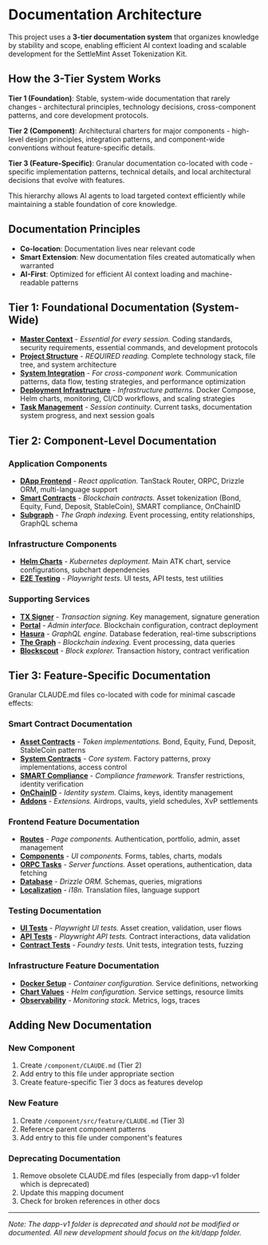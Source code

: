 # Documentation Architecture

This project uses a **3-tier documentation system** that organizes knowledge by stability and scope, enabling efficient AI context loading and scalable development for the SettleMint Asset Tokenization Kit.

## How the 3-Tier System Works

**Tier 1 (Foundation)**: Stable, system-wide documentation that rarely changes - architectural principles, technology decisions, cross-component patterns, and core development protocols.

**Tier 2 (Component)**: Architectural charters for major components - high-level design principles, integration patterns, and component-wide conventions without feature-specific details.

**Tier 3 (Feature-Specific)**: Granular documentation co-located with code - specific implementation patterns, technical details, and local architectural decisions that evolve with features.

This hierarchy allows AI agents to load targeted context efficiently while maintaining a stable foundation of core knowledge.

## Documentation Principles
- **Co-location**: Documentation lives near relevant code
- **Smart Extension**: New documentation files created automatically when warranted
- **AI-First**: Optimized for efficient AI context loading and machine-readable patterns

## Tier 1: Foundational Documentation (System-Wide)

- **[Master Context](/CLAUDE.md)** - *Essential for every session.* Coding standards, security requirements, essential commands, and development protocols
- **[Project Structure](/docs/ai-context/project-structure.md)** - *REQUIRED reading.* Complete technology stack, file tree, and system architecture
- **[System Integration](/docs/ai-context/system-integration.md)** - *For cross-component work.* Communication patterns, data flow, testing strategies, and performance optimization
- **[Deployment Infrastructure](/docs/ai-context/deployment-infrastructure.md)** - *Infrastructure patterns.* Docker Compose, Helm charts, monitoring, CI/CD workflows, and scaling strategies
- **[Task Management](/docs/ai-context/handoff.md)** - *Session continuity.* Current tasks, documentation system progress, and next session goals

## Tier 2: Component-Level Documentation

### Application Components
- **[DApp Frontend](/kit/dapp/CLAUDE.md)** - *React application.* TanStack Router, ORPC, Drizzle ORM, multi-language support
- **[Smart Contracts](/kit/contracts/CLAUDE.md)** - *Blockchain contracts.* Asset tokenization (Bond, Equity, Fund, Deposit, StableCoin), SMART compliance, OnChainID
- **[Subgraph](/kit/subgraph/CLAUDE.md)** - *The Graph indexing.* Event processing, entity relationships, GraphQL schema

### Infrastructure Components
- **[Helm Charts](/kit/charts/CLAUDE.md)** - *Kubernetes deployment.* Main ATK chart, service configurations, subchart dependencies
- **[E2E Testing](/kit/e2e/CLAUDE.md)** - *Playwright tests.* UI tests, API tests, test utilities

### Supporting Services
- **[TX Signer](/kit/charts/atk/charts/txsigner/CLAUDE.md)** - *Transaction signing.* Key management, signature generation
- **[Portal](/kit/charts/atk/charts/portal/CLAUDE.md)** - *Admin interface.* Blockchain configuration, contract deployment
- **[Hasura](/kit/charts/atk/charts/hasura/CLAUDE.md)** - *GraphQL engine.* Database federation, real-time subscriptions
- **[The Graph](/kit/charts/atk/charts/thegraph/CLAUDE.md)** - *Blockchain indexing.* Event processing, data queries
- **[Blockscout](/kit/charts/atk/charts/blockscout/CLAUDE.md)** - *Block explorer.* Transaction history, contract verification

## Tier 3: Feature-Specific Documentation

Granular CLAUDE.md files co-located with code for minimal cascade effects:

### Smart Contract Documentation
- **[Asset Contracts](/kit/contracts/contracts/assets/CLAUDE.md)** - *Token implementations.* Bond, Equity, Fund, Deposit, StableCoin patterns
- **[System Contracts](/kit/contracts/contracts/system/CLAUDE.md)** - *Core system.* Factory patterns, proxy implementations, access control
- **[SMART Compliance](/kit/contracts/contracts/smart/CLAUDE.md)** - *Compliance framework.* Transfer restrictions, identity verification
- **[OnChainID](/kit/contracts/contracts/onchainid/CLAUDE.md)** - *Identity system.* Claims, keys, identity management
- **[Addons](/kit/contracts/contracts/addons/CLAUDE.md)** - *Extensions.* Airdrops, vaults, yield schedules, XvP settlements

### Frontend Feature Documentation
- **[Routes](/kit/dapp/src/routes/CLAUDE.md)** - *Page components.* Authentication, portfolio, admin, asset management
- **[Components](/kit/dapp/src/components/CLAUDE.md)** - *UI components.* Forms, tables, charts, modals
- **[ORPC Tasks](/kit/dapp/src/tasks/CLAUDE.md)** - *Server functions.* Asset operations, authentication, data fetching
- **[Database](/kit/dapp/src/lib/db/CLAUDE.md)** - *Drizzle ORM.* Schemas, queries, migrations
- **[Localization](/kit/dapp/locales/CLAUDE.md)** - *i18n.* Translation files, language support

### Testing Documentation
- **[UI Tests](/kit/e2e/ui-tests/CLAUDE.md)** - *Playwright UI tests.* Asset creation, validation, user flows
- **[API Tests](/kit/e2e/api-tests/CLAUDE.md)** - *Playwright API tests.* Contract interactions, data validation
- **[Contract Tests](/kit/contracts/test/CLAUDE.md)** - *Foundry tests.* Unit tests, integration tests, fuzzing

### Infrastructure Feature Documentation
- **[Docker Setup](/tools/docker/CLAUDE.md)** - *Container configuration.* Service definitions, networking
- **[Chart Values](/kit/charts/atk/values.yaml)** - *Helm configuration.* Service settings, resource limits
- **[Observability](/kit/charts/atk/charts/observability/CLAUDE.md)** - *Monitoring stack.* Metrics, logs, traces

## Adding New Documentation

### New Component
1. Create `/component/CLAUDE.md` (Tier 2)
2. Add entry to this file under appropriate section
3. Create feature-specific Tier 3 docs as features develop

### New Feature
1. Create `/component/src/feature/CLAUDE.md` (Tier 3)
2. Reference parent component patterns
3. Add entry to this file under component's features

### Deprecating Documentation
1. Remove obsolete CLAUDE.md files (especially from dapp-v1 folder which is deprecated)
2. Update this mapping document
3. Check for broken references in other docs

---

*Note: The dapp-v1 folder is deprecated and should not be modified or documented. All new development should focus on the kit/dapp folder.*